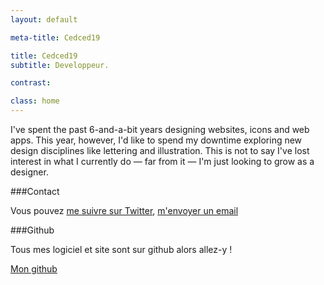 ```yaml
---
layout: default

meta-title: Cedced19

title: Cedced19
subtitle: Developpeur.

contrast:

class: home
---
```


I've spent the past 6-and-a-bit years designing websites, icons and web apps. This year, however, I'd like to spend my downtime exploring new design disciplines like lettering and illustration. This is not to say I've lost interest in what I currently do &mdash; far from it &mdash; I'm just looking to grow as a designer.

###Contact

Vous pouvez [me suivre sur Twitter](https://twitter.com/cedced19), [m'envoyer un email](mailto:cedced19@gmail.com)

###Github

Tous mes logiciel et site sont sur github alors allez-y !

[Mon github](https://github.com/cedced19)
